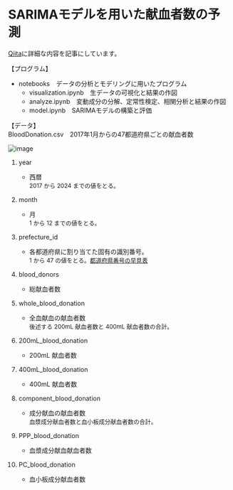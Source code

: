# SARIMAモデルを用いた献血者数の予測

[Qiita](https://qiita.com/5522079/items/8a6b0ceac8d81f053ca1)に詳細な内容を記事にしています。<br>

【プログラム】<br>
- notebooks　データの分析とモデリングに用いたプログラム<br>
  - visualization.ipynb　生データの可視化と結果の作図<br>
  - analyze.ipynb　変動成分の分解、定常性検定、相関分析と結果の作図<br>
  - model.ipynb　SARIMAモデルの構築と評価<br>

【データ】<br>
BloodDonation.csv　2017年1月からの47都道府県ごとの献血者数

![image](https://github.com/user-attachments/assets/980fdd2a-f60d-4f1b-81c7-ff6d273791a0)

1. year

   - 西暦<br><span style="font-size: small">2017 から 2024 までの値をとる。</span>

2. month

   - 月<br><span style="font-size: small">1 から 12 までの値をとる。</span>

3. prefecture_id

   - 各都道府県に割り当てた固有の識別番号。<br><span style="font-size: small">1 から 47 の値をとる。[都道府県番号の早見表](https://tundra-bugle-bc4.notion.site/2f462cc8750948878dbfe143640f33ab?pvs=4)</span>

1. blood_donors

   - 総献血者数

2. whole_blood_donation

   - 全血献血の献血者数<br><span style="font-size: small">後述する 200mL 献血者数と 400mL 献血者数の合計。</span>

3. 200mL_blood_donation

   - 200mL 献血者数

4. 400mL_blood_donation

   - 400mL 献血者数

5. component_blood_donation

   - 成分献血の献血者数<br><span style="font-size: small">血漿成分献血者数と血小板成分献血者数の合計。</span>

6. PPP_blood_donation

   - 血漿成分献血献血者数

7.  PC_blood_donation

    - 血小板成分献血者数
